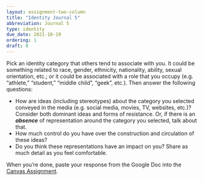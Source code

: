 ```yaml
---
layout: assignment-two-column
title: "Identity Journal 5"
abbreviation: Journal 5
type: identity
due_date: 2021-10-19
ordering: 1
draft: 0
---
```


Pick an identity category that others tend to associate with you. It could be something related to race, gender, ethnicity, nationality, ability, sexual orientation, etc.; or it could be associated with a role that you occupy (e.g. “athlete,” “student,” “middle child”, “geek”, etc.). Then answer the following questions:

* How are ideas (including stereotypes) about the category you selected conveyed in the media (e.g. social media, movies, TV, websites, etc.)? Consider both dominant ideas and forms of resistance. Or, if there is an ***absence*** of representation around the category you selected, talk about that.
* How much control do you have over the construction and circulation of these ideas?
* Do you think these representations have an impact on you? Share as much detail as you feel comfortable.

When you’re done, paste your response from the Google Doc into the <a href="https://canvas.northwestern.edu/courses/149914/assignments/938022">Canvas Assignment</a>.

